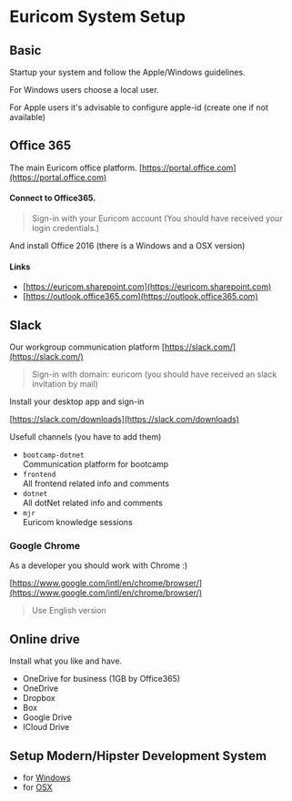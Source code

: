 # Euricom System Setup

## Basic

Startup your system and follow the Apple/Windows guidelines.

For Windows users choose a local user.

For Apple users it's advisable to configure apple-id (create one if not available)

## Office 365

The main Euricom office platform.
[https://portal.office.com](https://portal.office.com)

#### Connect to Office365.

> Sign-in with your Euricom account
> (You should have received your login credentials.)

And install Office 2016 (there is a Windows and a OSX version)

#### Links

- [https://euricom.sharepoint.com](https://euricom.sharepoint.com)
- [https://outlook.office365.com](https://outlook.office365.com)

## Slack

Our workgroup communication platform
[https://slack.com/](https://slack.com/)

> Sign-in with domain: euricom
(you should have received an slack invitation by mail)

Install your desktop app and sign-in

[https://slack.com/downloads](https://slack.com/downloads)

Usefull channels (you have to add them)

- `bootcamp-dotnet`<br>Communication platform for bootcamp
- `frontend`<br>All frontend related info and comments
- `dotnet`<br>All dotNet related info and comments
- `mjr`<br>Euricom knowledge sessions

### Google Chrome

As a developer you should work with Chrome :)

[https://www.google.com/intl/en/chrome/browser/](https://www.google.com/intl/en/chrome/browser/)

> Use English version

## Online drive

Install what you like and have.

- OneDrive for business (1GB by Office365)
- OneDrive
- Dropbox
- Box
- Google Drive
- ICloud Drive

## Setup Modern/Hipster Development System

- for [Windows](./win/system-setup-win10-dev.md)
- for [OSX](./osx/system-setup-osx-dev.md)
